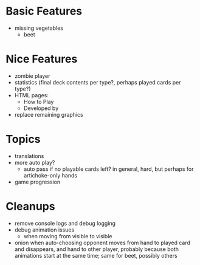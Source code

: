 Basic Features
===
- missing vegetables
  - beet

Nice Features
===
- zombie player
- statistics (final deck contents per type?, perhaps played cards per type?)
- HTML pages:
  - How to Play
  - Developed by
- replace remaining graphics

Topics
===
- translations
- more auto play?
  - auto pass if no playable cards left? in general, hard, but perhaps for artichoke-only hands
- game progression

Cleanups
===
- remove console logs and debug logging
- debug animation issues
  - when moving from visible to visible
- onion when auto-choosing opponent moves from hand to played card and disappears, and hand to other player,
  probably because both animations start at the same time; same for beet, possibly others
